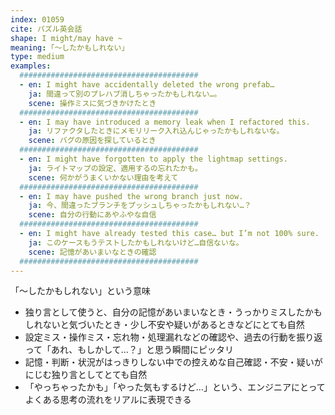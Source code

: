 ```yaml
---
index: 01059
cite: パズル英会話
shape: I might/may have ~
meaning: ｢〜したかもしれない」
type: medium
examples:
  ########################################
  - en: I might have accidentally deleted the wrong prefab…
    ja: 間違って別のプレハブ消しちゃったかもしれない…。
    scene: 操作ミスに気づきかけたとき
  ########################################
  - en: I may have introduced a memory leak when I refactored this.
    ja: リファクタしたときにメモリリーク入れ込んじゃったかもしれないな。
    scene: バグの原因を探しているとき
  ########################################
  - en: I might have forgotten to apply the lightmap settings.
    ja: ライトマップの設定、適用するの忘れたかも。
    scene: 何かがうまくいかない理由を考えて
  ########################################
  - en: I may have pushed the wrong branch just now.
    ja: 今、間違ったブランチをプッシュしちゃったかもしれない…？
    scene: 自分の行動にあやふやな自信
  ########################################
  - en: I might have already tested this case… but I’m not 100% sure.
    ja: このケースもうテストしたかもしれないけど…自信ないな。
    scene: 記憶があいまいなときの確認
  ########################################
---
```


「〜したかもしれない」という意味

- 独り言として使うと、自分の記憶があいまいなとき・うっかりミスしたかもしれないと気づいたとき・少し不安や疑いがあるときなどにとても自然
- 設定ミス・操作ミス・忘れ物・処理漏れなどの確認や、過去の行動を振り返って「あれ、もしかして…？」と思う瞬間にピッタリ
- 記憶・判断・状況がはっきりしない中での控えめな自己確認・不安・疑いがにじむ独り言としてとても自然
- 「やっちゃったかも」「やった気もするけど…」という、エンジニアにとってよくある思考の流れをリアルに表現できる

